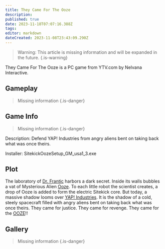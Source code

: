 ```yaml
---
title: They Came For The Ooze
description: 
published: true
date: 2023-11-18T07:07:16.388Z
tags: 
editor: markdown
dateCreated: 2023-11-08T23:43:09.290Z
---
```


> Warning: This article is missing information and will be expanded in the future.
{.is-warning}

They Came For The Ooze is a PC game from YTV.com by Nelvana Interactive.

## Gameplay

> Missing information
{.is-danger}

## Game Info
> Missing information
{.is-danger}

Description: 
Defend YAP! Industries from angry aliens bent on taking back what was once theirs.

Installer:
SitekickOozeSetup_GM_usa1_3.exe

## Plot
The laboratory of [Dr. Frantic](/Home/Sitekick/Characters/Dr-Frantic) harbors a dark secret. Inside its walls bubbles a vat of Mysterious Alien [Ooze](/Home/Sitekick/Ooze). To each little robot the scientist creates, a drop of Ooze is added to form the electric Sitekick core. But today, a massive shadow looms over [YAP! Industries](/Home/Sitekick/YAP!-Industries). It is the shadow of a cold, steely spacecraft filled with angry aliens bent on taking back what was once theirs. They came for justice. They came for revenge. They came for the [OOZE](/Home/Sitekick/Ooze)!!

## Gallery
> Missing information
{.is-danger}